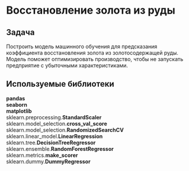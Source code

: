 # Восстановление золота из руды
## Задача
Построить модель машинного обучения для предсказания коэффициента восстановления золота из золотосодержащей руды. Модель поможет оптимизировать производство, чтобы не запускать предприятие с убыточными характеристиками.
## Используемые библиотеки  
**pandas**  
**seaborn**  
**matplotlib**  
sklearn.preprocessing.**StandardScaler**  
sklearn.model_selection.**cross_val_score**  
sklearn.model_selection.**RandomizedSearchCV**  
sklearn.linear_model.**LinearRegression**  
sklearn.tree.**DecisionTreeRegressor**  
sklearn.ensemble.**RandomForestRegressor**  
sklearn.metrics.**make_scorer**  
sklearn.dummy.**DummyRegressor**

